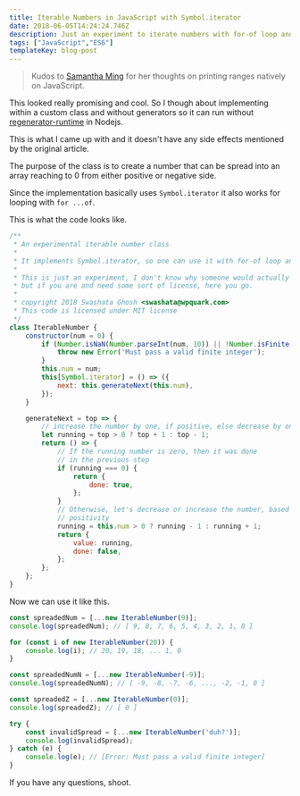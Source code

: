 ```yaml
---
title: Iterable Numbers in JavaScript with Symbol.iterator
date: 2018-06-05T14:24:24.746Z
description: Just an experiment to iterate numbers with for-of loop and spread to create ranges etc.
tags: ["JavaScript","ES6"]
templateKey: blog-post
---
```


> Kudos to [Samantha Ming](http://www.samanthaming.com/tidbits/17-print-ranges-natively)
> for her thoughts on printing ranges natively on JavaScript.

This looked really promising and cool. So I though about
implementing within a custom class and without generators
so it can run without [regenerator-runtime](https://www.npmjs.com/package/regenerator-runtime) in Nodejs.

This is what I came up with and it doesn't have any side
effects mentioned by the original article.

The purpose of the class is to create a number that can
be spread into an array reaching to 0 from either positive
or negative side.

Since the implementation basically uses `Symbol.iterator`
it also works for looping with `for ...of`.

This is what the code looks like.

```js
/**
 * An experimental iterable number class
 *
 * It implements Symbol.iterator, so one can use it with for-of loop and spread.
 *
 * This is just an experiment, I don't know why someone would actually use it,
 * but if you are and need some sort of license, here you go.
 *
 * copyright 2018 Swashata Ghosh <swashata@wpquark.com>
 * This code is licensed under MIT license
 */
class IterableNumber {
	constructor(num = 0) {
		if (Number.isNaN(Number.parseInt(num, 10)) || !Number.isFinite(num)) {
			throw new Error('Must pass a valid finite integer');
		}
		this.num = num;
		this[Symbol.iterator] = () => ({
			next: this.generateNext(this.num),
		});
	}

	generateNext = top => {
		// increase the number by one, if positive, else decrease by one
		let running = top > 0 ? top + 1 : top - 1;
		return () => {
			// If the running number is zero, then it was done
			// in the previous step
			if (running === 0) {
				return {
					done: true,
				};
			}
			// Otherwise, let's decrease or increase the number, based on
			// positivity
			running = this.num > 0 ? running - 1 : running + 1;
			return {
				value: running,
				done: false,
			};
		};
	};
}
```

Now we can use it like this.

```js
const spreadedNum = [...new IterableNumber(9)];
console.log(spreadedNum); // [ 9, 8, 7, 6, 5, 4, 3, 2, 1, 0 ]

for (const i of new IterableNumber(20)) {
	console.log(i); // 20, 19, 18, ... 1, 0
}

const spreadedNumN = [...new IterableNumber(-9)];
console.log(spreadedNumN); // [ -9, -8, -7, -6, ..., -2, -1, 0 ]

const spreadedZ = [...new IterableNumber(0)];
console.log(spreadedZ); // [ 0 ]

try {
	const invalidSpread = [...new IterableNumber('duh?')];
	console.log(invalidSpread);
} catch (e) {
	console.log(e); // [Error: Must pass a valid finite integer]
}
```

If you have any questions, shoot.
